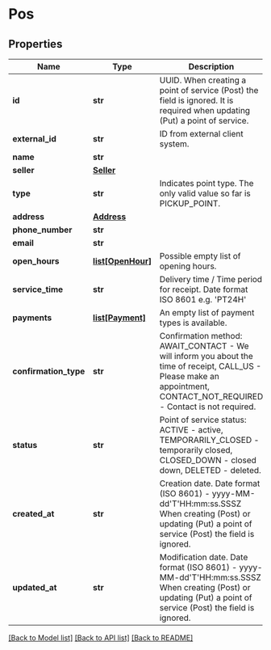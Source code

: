 # Pos

## Properties
Name | Type | Description | Notes
------------ | ------------- | ------------- | -------------
**id** | **str** | UUID. When creating a point of service (Post) the field is ignored. It is required when updating (Put) a point of service. | [optional] 
**external_id** | **str** | ID from external client system. | [optional] 
**name** | **str** |  | 
**seller** | [**Seller**](Seller.md) |  | [optional] 
**type** | **str** | Indicates point type. The only valid value so far is PICKUP_POINT. | 
**address** | [**Address**](Address.md) |  | 
**phone_number** | **str** |  | [optional] 
**email** | **str** |  | [optional] 
**open_hours** | [**list[OpenHour]**](OpenHour.md) | Possible empty list of opening hours. | 
**service_time** | **str** | Delivery time / Time period for receipt. Date format ISO 8601 e.g. &#39;PT24H&#39; | [optional] 
**payments** | [**list[Payment]**](Payment.md) | An empty list of payment types is available. | [optional] 
**confirmation_type** | **str** | Confirmation method: AWAIT_CONTACT - We will inform you about the time of receipt, CALL_US - Please make an appointment, CONTACT_NOT_REQUIRED - Contact is not required. | 
**status** | **str** | Point of service status: ACTIVE - active, TEMPORARILY_CLOSED - temporarily closed, CLOSED_DOWN - closed down, DELETED - deleted. | 
**created_at** | **str** | Creation date. Date format (ISO 8601) - yyyy-MM-dd&#39;T&#39;HH:mm:ss.SSSZ When creating (Post) or updating (Put) a point of service (Post) the field is ignored. | [optional] 
**updated_at** | **str** | Modification date. Date format (ISO 8601) - yyyy-MM-dd&#39;T&#39;HH:mm:ss.SSSZ When creating (Post) or updating (Put) a point of service (Post) the field is ignored. | [optional] 

[[Back to Model list]](../README.md#documentation-for-models) [[Back to API list]](../README.md#documentation-for-api-endpoints) [[Back to README]](../README.md)


